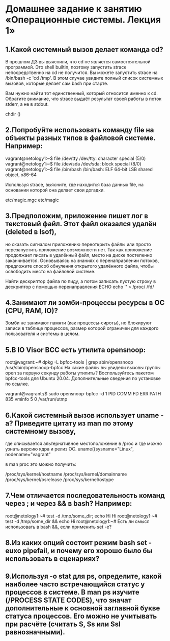 # Домашнее задание к занятию «Операционные системы. Лекция 1»

## 1.Какой системный вызов делает команда cd?

В прошлом ДЗ вы выяснили, что cd не является самостоятельной программой. 
Это shell builtin, поэтому запустить strace непосредственно на cd не получится. 
Вы можете запустить strace на /bin/bash -c 'cd /tmp'. В этом случае увидите полный список системных вызовов, которые делает сам bash при старте.

Вам нужно найти тот единственный, который относится именно к cd. Обратите внимание, что strace выдаёт результат своей работы в поток stderr, а не в stdout.


chdir ()


## 2.Попробуйте использовать команду file на объекты разных типов в файловой системе. Например:

vagrant@netology1:~$ file /dev/tty
/dev/tty: character special (5/0)
vagrant@netology1:~$ file /dev/sda
/dev/sda: block special (8/0)
vagrant@netology1:~$ file /bin/bash
/bin/bash: ELF 64-bit LSB shared object, x86-64

Используя strace, выясните, где находится база данных file, на основании которой она делает свои догадки.

etc/magic.mgc
etc/magic

## 3.Предположим, приложение пишет лог в текстовый файл. Этот файл оказался удалён (deleted в lsof),
 но сказать сигналом приложению переоткрыть файлы или просто перезапустить приложение возможности нет. 
 Так как приложение продолжает писать в удалённый файл, место на диске постепенно заканчивается. 
 Основываясь на знаниях о перенаправлении потоков, предложите способ обнуления открытого удалённого файла, чтобы освободить место на файловой системе.
 
 Найти дескриптор файла по пиду, а потом записать пустую строку в дескриптор с помощью перенаправления ECHO echo '' > /proc/ <pid>/fd/ <filediscriptor>
 
 
## 4.Занимают ли зомби-процессы ресурсы в ОС (CPU, RAM, IO)?

Зомби не занимают памяти (как процессы-сироты), но блокируют записи в таблице процессов, размер которой ограничен для каждого пользователя и системы в целом.

## 5.В IO Visor BCC есть утилита opensnoop:

root@vagrant:~# dpkg -L bpfcc-tools | grep sbin/opensnoop
/usr/sbin/opensnoop-bpfcc
На какие файлы вы увидели вызовы группы open за первую секунду работы утилиты? 
Воспользуйтесь пакетом bpfcc-tools для Ubuntu 20.04. Дополнительные сведения по установке по ссылке.

vagrant@vagrant:/$ sudo opensnoop-bpfcc -d 1
PID    COMM               FD ERR PATH
835    vminfo              5   0 /var/run/utmp

## 6.Какой системный вызов использует uname -a? Приведите цитату из man по этому системному вызову, 
где описывается альтернативное местоположение в /proc и где можно узнать версию ядра и релиз ОС.
uname({sysname="Linux", nodename="vagrant"

в man proс это можно получить:

/proc/sys/kernel/hostname 
/proc/sys/kernel/domainname
/proc/sys/kernel/osrelease
/proc/sys/kernel/ostype

## 7.Чем отличается последовательность команд через ; и через && в bash? Например:

root@netology1:~# test -d /tmp/some_dir; echo Hi
Hi
root@netology1:~# test -d /tmp/some_dir && echo Hi
root@netology1:~#
Есть ли смысл использовать в bash &&, если применить set -e?

## 8.Из каких опций состоит режим bash set -euxo pipefail, и почему его хорошо было бы использовать в сценариях?

## 9.Используя -o stat для ps, определите, какой наиболее часто встречающийся статус у процессов в системе. В man ps изучите (/PROCESS STATE CODES), что значат дополнительные к основной заглавной букве статуса процессов. Его можно не учитывать при расчёте (считать S, Ss или Ssl равнозначными).